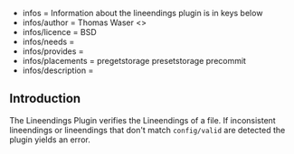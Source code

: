 - infos = Information about the lineendings plugin is in keys below
- infos/author = Thomas Waser <>
- infos/licence = BSD
- infos/needs =
- infos/provides = 
- infos/placements = pregetstorage presetstorage precommit 
- infos/description =

## Introduction ##

The Lineendings Plugin verifies the Lineendings of a file.
If inconsistent lineendings or lineendings that don't match `config/valid` are detected the plugin yields an error.

